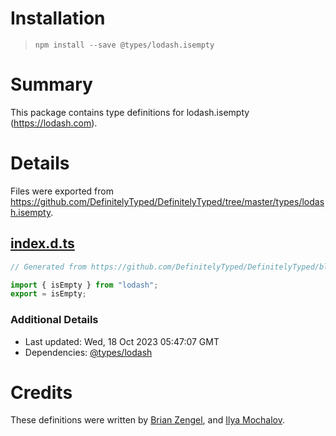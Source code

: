 # Installation
> `npm install --save @types/lodash.isempty`

# Summary
This package contains type definitions for lodash.isempty (https://lodash.com).

# Details
Files were exported from https://github.com/DefinitelyTyped/DefinitelyTyped/tree/master/types/lodash.isempty.
## [index.d.ts](https://github.com/DefinitelyTyped/DefinitelyTyped/tree/master/types/lodash.isempty/index.d.ts)
````ts
// Generated from https://github.com/DefinitelyTyped/DefinitelyTyped/blob/master/types/lodash/scripts/generate-modules.ts

import { isEmpty } from "lodash";
export = isEmpty;

````

### Additional Details
 * Last updated: Wed, 18 Oct 2023 05:47:07 GMT
 * Dependencies: [@types/lodash](https://npmjs.com/package/@types/lodash)

# Credits
These definitions were written by [Brian Zengel](https://github.com/bczengel), and [Ilya Mochalov](https://github.com/chrootsu).
